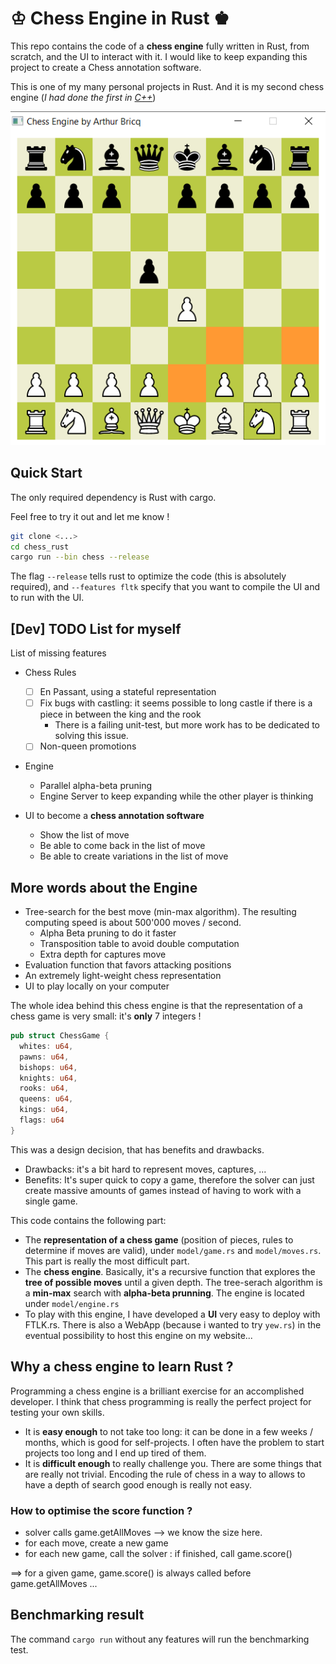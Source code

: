 # ♔ Chess Engine in Rust ♚

This repo contains the code of a **chess engine** fully written in Rust, from scratch, and the UI to interact with it. I would like to keep expanding this project to create a Chess annotation software.

This is one of my many personal projects in Rust. And it is my second chess engine (*I had done the first in [C++](https://github.com/arthurBricq/chess_cpp)*)

![](screenshot.png)


## Quick Start

The only required dependency is Rust with cargo.

Feel free to try it out and let me know !

```bash
git clone <...>
cd chess_rust
cargo run --bin chess --release
```

The flag `--release` tells rust to optimize the code (this is absolutely required), and `--features fltk` specify that you want to compile the UI and to run with the UI.

## [Dev] TODO List for myself

List of missing features

- Chess Rules
  - [ ] En Passant, using a stateful representation
  - [ ] Fix bugs with castling: it seems possible to long castle if there is a piece in between the king and the rook
    - There is a failing unit-test, but more work has to be dedicated to solving this issue.
  - [ ] Non-queen promotions

- Engine
  - Parallel alpha-beta pruning
  - Engine Server to keep expanding while the other player is thinking

- UI to become a **chess annotation software**
  - Show the list of move
  - Be able to come back in the list of move
  - Be able to create variations in the list of move


## More words about the Engine

- Tree-search for the best move (min-max algorithm). The resulting computing speed is about 500'000 moves / second.
  - Alpha Beta pruning to do it faster
  - Transposition table to avoid double computation
  - Extra depth for captures move
- Evaluation function that favors attacking positions
- An extremely light-weight chess representation
- UI to play locally on your computer

The whole idea behind this chess engine is that the representation of a chess game is very small: it's **only** 7 integers !

```rust
pub struct ChessGame {
  whites: u64,
  pawns: u64,
  bishops: u64,
  knights: u64,
  rooks: u64,
  queens: u64,
  kings: u64,
  flags: u64
}
```

This was a design decision, that has benefits and drawbacks. 
- Drawbacks: it's a bit hard to represent moves, captures, ...
- Benefits: It's super quick to copy a game, therefore the solver can just create massive amounts of games instead of 
  having to work with a single game.

This code contains the following part:
- The **representation of a chess game** (position of pieces, rules to determine if moves are valid), under `model/game.rs` and `model/moves.rs`. This part is really the most difficult part.
- The **chess engine**. Basically, it's a recursive function that explores the **tree of possible moves** until a given depth. The tree-serach algorithm is a **min-max** search with **alpha-beta prunning**. The engine is located under `model/engine.rs`
- To play with this engine, I have developed a **UI** very easy to deploy with FTLK.rs. There is also a WebApp (because i wanted to try `yew.rs`) in the eventual possibility to host this engine on my website...


## Why a chess engine to learn Rust ? 

Programming a chess engine is a brilliant exercise for an accomplished developer. I think that chess programming is really the perfect project for testing your own skills. 
- It is **easy enough** to not take too long: it can be done in a few weeks / months, which is good for self-projects. I often have the problem to start projects too long and I end up tired of them.
- It is **difficult enough** to really challenge you. There are some things that are really not trivial. Encoding the rule of chess in a way to allows to have a depth of search good enough is really not easy.

### How to optimise the score function ? 

- solver calls game.getAllMoves --> we know the size here.
- for each move, create a new game 
- for each new game, call the solver : if finished, call game.score()

==> for a given game, game.score() is always called before game.getAllMoves ... 

## Benchmarking result

The command `cargo run` without any features will run the benchmarking test.


